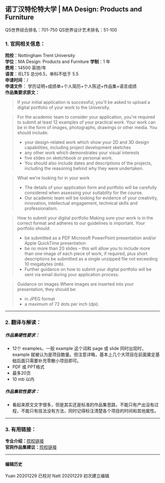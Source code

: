 ## 诺丁汉特伦特大学 | MA Design: Products and Furniture

QS世界综合排名：701-750
QS世界设计艺术排名：51-100


### 1. 官网相关信息：

**院校**：Nottingham Trent University  
**学位**：MA Design: Products and Furniture
**学制**：1 年  
**费用**：14500 英镑/年  
**语言**：IELTS 总分6.5，单科不低于 5.5  
**申请时间**：/  
**申请文件**： 学历证明+成绩单+个人简历+个人陈述+作品集+语言成绩  
**作品集要求原文：**   

>If your initial application is successful, you'll be asked to upload a digital portfolio of your work to the University.

>For the academic team to consider your application, you're required to submit at least 12 examples of your practical work.
Your work can be in the form of images, photographs, drawings or other media.
You should include:
> - your design-related work which show your 2D and 3D design capabilities, including project development sketches
> - any other work which demonstrates your visual interests
> - five slides on sketchbook or personal work.
> - You should also include dates and descriptions of the projects, including the reasoning behind why they were undertaken.

> What we're looking for in your work
> - The details of your application form and portfolio will be carefully considered when assessing your suitability for the course.
> - Our academic team will be looking for evidence of your creativity, innovation, intellectual engagement, technical skills and professionalism.

> How to submit your digital portfolio
>Making sure your work is in the correct format and adheres to our guidelines is important.
>Your portfolio should:
> - be submitted as a PDF Microsoft PowerPoint presentation and/or Apple QuickTime presentation
> - be no more than 20 slides – this will allow you to include more than one image of each piece of work, if required, plus short descriptions
be submitted as a single unzipped file not exceeding 10 megabytes (mb).
> - Further guidance on how to submit your digital portfolio will be sent via email during your application process.


> Guidance on images
Where images are inserted into your presentation, they should be:
> - in JPEG format
> - a maximum of 72 dots per inch (dpi).

---


### 2. 翻译与解读：

##### 作品集硬性要求：
- 12个 examples，一般 example 这个词和 page 或 slide 同时出现时，example 就被认为是项目数量。但注意详略，基本上几个大项目在前面奠定基础后面只需要补充零散小项目即可。
- PDF 或 PPT格式  
- 最多20页  
- 10 mb 以内

##### 作品集软性要求：

- 看起来原文文字很多，但是其实还是标准的作品集思路，不能只有产出没有过程，不能只有技法没有方法，同时记得标注清楚各个项目的时间和其他属性。



---


### 3. 有用链接：

**专业介绍：**[院校链接](https://www.ntu.ac.uk/course/architecture-design-and-the-built-environment/pg/ma-design-products-and-furniture)  
**官网作品集建议：**[院校链接](https://www.ntu.ac.uk/study-and-courses/courses/our-schools/adbe/portfolio-and-interview-advice/pg/ma-msc-design-digital-portfolio-advice)  


---


#### 编辑历史  

Yuan 20201229 已校对
Natt 20201229 初次建立编辑  
